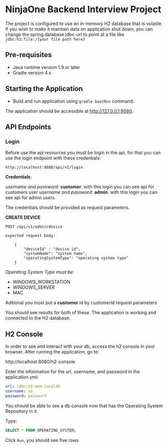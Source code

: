 # NinjaOne Backend Interview Project

The project is configured to use an in-memory H2 database that is volatile. If you wish to make it maintain data on application shut down, you can change the spring.database.jdbc-url to point at a file like `jdbc:h2:file:/{your file path here}`


## Pre-requisites
- Java runtime version 1.9 or later
- Gradle version 4.x

## Starting the Application

- Build and run application using ``gradle bootRun`` command. 

The application should be accessible at http://127.0.0.1:8080.

## API Endpoints
### Login
Before use the api resources you must be login in the api, for that you can use the login endpoint with these credentials:
```
http://localhost:8080/api/v1/login
```
**Credentials**: 

*username and password:* **customer**. 
with this login you can see api for customers user
*username and password:* **admin**.
with this login you can see api for admin users

The credentials should be provided as request parameters.

**CREATE DEVICE** 
```
POST /api/v1/admin/device

expected request body:

    {
        "deviceId" : "device id",
        "systemName": "system name",
        "operatingSystemType": "operating system type"
    }

```
*Operating System Type must be:*
* WINDOWS_WORKSTATION
* WINDOWS_SERVER
* MAC

Aditional you most put a **customer** id by customerId request parameters




You should see results for both of these. The application is working and connected to the H2 database. 

## H2 Console 

In order to see and interact with your db, access the h2 console in your browser.
After running the application, go to:

http://localhost:8080/h2-console

Enter the information for the url, username, and password in the application.yml:

```yml
url: jdbc:h2:mem:localdb
username: sa 
password: password
```

You should be able to see a db console now that has the Operating System Repository in it.

Type:

```sql
SELECT * FROM OPERATING_SYSTEM;
````

Click `Run`, you should see five rows

